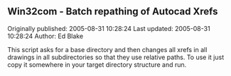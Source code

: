 ## Win32com - Batch repathing of Autocad Xrefs

Originally published: 2005-08-31 10:28:24
Last updated: 2005-08-31 10:28:24
Author: Ed Blake

This script asks for a base directory and then changes all xrefs in all drawings in all subdirectories so that they use relative paths.  To use it just copy it somewhere in your target directory structure and run.